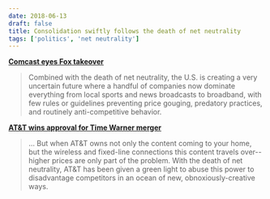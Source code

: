 ```yaml
---
date: 2018-06-13
draft: false
title: Consolidation swiftly follows the death of net neutrality
tags: ['politics', 'net neutrality']
---
```


**[Comcast eyes Fox takeover](https://motherboard.vice.com/en_us/article/gyk3xb/comcast-21st-century-fox-merger-net-neutrality)**

> Combined with the death of net neutrality, the U.S. is creating a very uncertain future where a handful of companies now dominate everything from local sports and news broadcasts to broadband, with few rules or guidelines preventing price gouging, predatory practices, and routinely anti-competitive behavior.<!-- excerpt -->

**[AT&T wins approval for Time Warner merger](https://motherboard.vice.com/en_us/article/7xmm5z/att-time-warner-merger-consumer-protection)**

> ... But when AT&T owns not only the content coming to your home, but the wireless and fixed-line connections this content travels over--higher prices are only part of the problem. With the death of net neutrality, AT&T has been given a green light to abuse this power to disadvantage competitors in an ocean of new, obnoxiously-creative ways.
